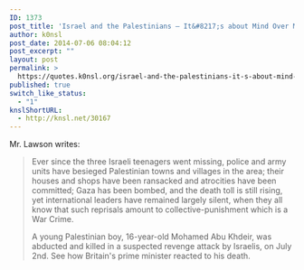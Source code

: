```yaml
---
ID: 1373
post_title: 'Israel and the Palestinians — It&#8217;s about Mind Over Matter'
author: k0nsl
post_date: 2014-07-06 08:04:12
post_excerpt: ""
layout: post
permalink: >
  https://quotes.k0nsl.org/israel-and-the-palestinians-it-s-about-mind-over-matter.html
published: true
switch_like_status:
  - "1"
knslShortURL:
  - http://knsl.net/30167
---
```

Mr. Lawson writes:
<blockquote>Ever since the three Israeli teenagers went missing, police and army units have besieged Palestinian towns and villages in the area; their houses and shops have been ransacked and atrocities have been committed; Gaza has been bombed, and the death toll is still rising, yet international leaders have remained largely silent, when they all know that such reprisals amount to collective-punishment which is a War Crime.

A young Palestinian boy, 16-year-old Mohamed Abu Khdeir, was abducted and killed in a suspected revenge attack by Israelis, on July 2nd. See how Britain's prime minister reacted to his death.</blockquote>